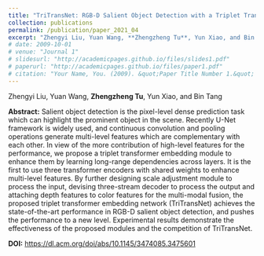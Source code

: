 ```yaml
---
title: "TriTransNet: RGB-D Salient Object Detection with a Triplet Transformer Embedding Network (ACM MM 2021)"
collection: publications
permalink: /publication/paper_2021_04
excerpt: "Zhengyi Liu, Yuan Wang, **Zhengzheng Tu**, Yun Xiao, and Bin Tang"
# date: 2009-10-01
# venue: "Journal 1"
# slidesurl: "http://academicpages.github.io/files/slides1.pdf"
# paperurl: "http://academicpages.github.io/files/paper1.pdf"
# citation: "Your Name, You. (2009). &quot;Paper Title Number 1.&quot; <i>Journal 1</i>. 1(1)."
---
```


Zhengyi Liu, Yuan Wang, **Zhengzheng Tu**, Yun Xiao, and Bin Tang

**Abstract:** Salient object detection is the pixel-level dense prediction task which can highlight the prominent object in the scene. Recently U-Net framework is widely used, and continuous convolution and pooling operations generate multi-level features which are complementary with each other. In view of the more contribution of high-level features for the performance, we propose a triplet transformer embedding module to enhance them by learning long-range dependencies across layers. It is the first to use three transformer encoders with shared weights to enhance multi-level features. By further designing scale adjustment module to process the input, devising three-stream decoder to process the output and attaching depth features to color features for the multi-modal fusion, the proposed triplet transformer embedding network (TriTransNet) achieves the state-of-the-art performance in RGB-D salient object detection, and pushes the performance to a new level. Experimental results demonstrate the effectiveness of the proposed modules and the competition of TriTransNet.

**DOI:** https://dl.acm.org/doi/abs/10.1145/3474085.3475601
